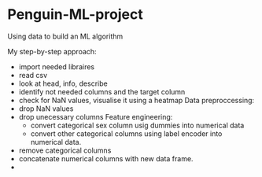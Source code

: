 # Penguin-ML-project
Using data to build an ML algorithm 

 My step-by-step approach:
 
 - import needed libraires
 - read csv
 - look at head, info, describe
 - identify not needed columns and the target column
 - check for NaN values, visualise it using a heatmap
Data preproccessing:
- drop NaN values
- drop unecessary columns
  Feature engineering:
  - convert categorical sex column usig dummies into numerical data
  - convert other categorical columns using label encoder into numerical data.
- remove categorical columns
- concatenate numerical columns with new data frame.
- 
